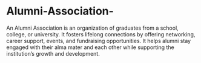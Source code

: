 # Alumni-Association-
An Alumni Association is an organization of graduates from a school, college, or university. It fosters lifelong connections by offering networking, career support, events, and fundraising opportunities. It helps alumni stay engaged with their alma mater and each other while supporting the institution’s growth and development. 
